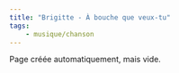 ```yaml
---
title: "Brigitte - À bouche que veux-tu"
tags:
    - musique/chanson
---
```


Page créée automatiquement, mais vide.
